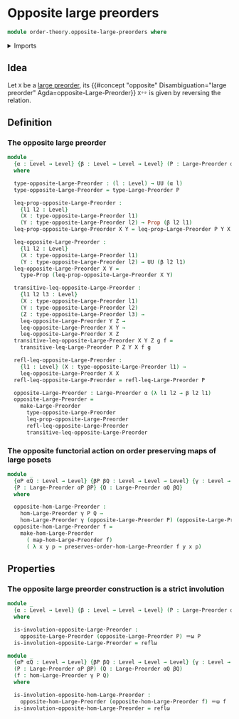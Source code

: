 # Opposite large preorders

```agda
module order-theory.opposite-large-preorders where
```

<details><summary>Imports</summary>

```agda
open import foundation.dependent-pair-types
open import foundation.equivalences
open import foundation.homotopies
open import foundation.identity-types
open import foundation.large-identity-types
open import foundation.propositions
open import foundation.sets
open import foundation.universe-levels

open import order-theory.large-preorders
open import order-theory.order-preserving-maps-large-preorders
```

</details>

## Idea

Let `X` be a [large preorder](order-theory.large-preorders.md), its
{{#concept "opposite" Disambiguation="large preorder" Agda=opposite-Large-Preorder}}
`Xᵒᵖ` is given by reversing the relation.

## Definition

### The opposite large preorder

```agda
module _
  {α : Level → Level} {β : Level → Level → Level} (P : Large-Preorder α β)
  where

  type-opposite-Large-Preorder : (l : Level) → UU (α l)
  type-opposite-Large-Preorder = type-Large-Preorder P

  leq-prop-opposite-Large-Preorder :
    {l1 l2 : Level}
    (X : type-opposite-Large-Preorder l1)
    (Y : type-opposite-Large-Preorder l2) → Prop (β l2 l1)
  leq-prop-opposite-Large-Preorder X Y = leq-prop-Large-Preorder P Y X

  leq-opposite-Large-Preorder :
    {l1 l2 : Level}
    (X : type-opposite-Large-Preorder l1)
    (Y : type-opposite-Large-Preorder l2) → UU (β l2 l1)
  leq-opposite-Large-Preorder X Y =
    type-Prop (leq-prop-opposite-Large-Preorder X Y)

  transitive-leq-opposite-Large-Preorder :
    {l1 l2 l3 : Level}
    (X : type-opposite-Large-Preorder l1)
    (Y : type-opposite-Large-Preorder l2)
    (Z : type-opposite-Large-Preorder l3) →
    leq-opposite-Large-Preorder Y Z →
    leq-opposite-Large-Preorder X Y →
    leq-opposite-Large-Preorder X Z
  transitive-leq-opposite-Large-Preorder X Y Z g f =
    transitive-leq-Large-Preorder P Z Y X f g

  refl-leq-opposite-Large-Preorder :
    {l1 : Level} (X : type-opposite-Large-Preorder l1) →
    leq-opposite-Large-Preorder X X
  refl-leq-opposite-Large-Preorder = refl-leq-Large-Preorder P

  opposite-Large-Preorder : Large-Preorder α (λ l1 l2 → β l2 l1)
  opposite-Large-Preorder =
    make-Large-Preorder
      type-opposite-Large-Preorder
      leq-prop-opposite-Large-Preorder
      refl-leq-opposite-Large-Preorder
      transitive-leq-opposite-Large-Preorder
```

### The opposite functorial action on order preserving maps of large posets

```agda
module _
  {αP αQ : Level → Level} {βP βQ : Level → Level → Level} {γ : Level → Level}
  {P : Large-Preorder αP βP} {Q : Large-Preorder αQ βQ}
  where

  opposite-hom-Large-Preorder :
    hom-Large-Preorder γ P Q →
    hom-Large-Preorder γ (opposite-Large-Preorder P) (opposite-Large-Preorder Q)
  opposite-hom-Large-Preorder f =
    make-hom-Large-Preorder
      ( map-hom-Large-Preorder f)
      ( λ x y p → preserves-order-hom-Large-Preorder f y x p)
```

## Properties

### The opposite large preorder construction is a strict involution

```agda
module _
  {α : Level → Level} {β : Level → Level → Level} (P : Large-Preorder α β)
  where

  is-involution-opposite-Large-Preorder :
    opposite-Large-Preorder (opposite-Large-Preorder P) ＝ω P
  is-involution-opposite-Large-Preorder = reflω

module _
  {αP αQ : Level → Level} {βP βQ : Level → Level → Level} {γ : Level → Level}
  (P : Large-Preorder αP βP) (Q : Large-Preorder αQ βQ)
  (f : hom-Large-Preorder γ P Q)
  where

  is-involution-opposite-hom-Large-Preorder :
    opposite-hom-Large-Preorder (opposite-hom-Large-Preorder f) ＝ω f
  is-involution-opposite-hom-Large-Preorder = reflω
```
